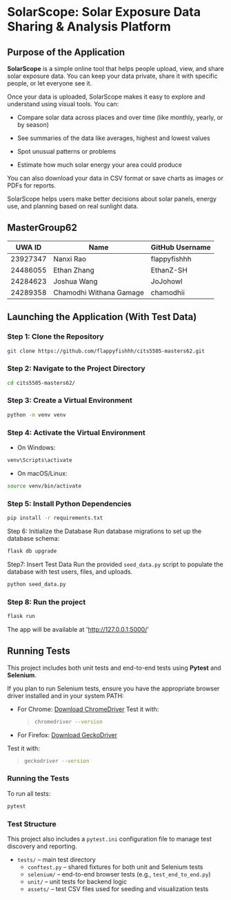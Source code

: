 # SolarScope: Solar Exposure Data Sharing & Analysis Platform

## Purpose of the Application

**SolarScope** is a simple online tool that helps people upload, view, and share solar exposure data. You can keep your data private, share it with specific people, or let everyone see it.

Once your data is uploaded, SolarScope makes it easy to explore and understand using visual tools. You can:

- Compare solar data across places and over time (like monthly, yearly, or by season)

- See summaries of the data like averages, highest and lowest values

- Spot unusual patterns or problems

- Estimate how much solar energy your area could produce

You can also download your data in CSV format or save charts as images or PDFs for reports.

SolarScope helps users make better decisions about solar panels, energy use, and planning based on real sunlight data.

## MasterGroup62

| UWA ID   | Name                    | GitHub Username |
| -------- | ----------------------- | --------------- |
| 23927347 | Nanxi Rao               | flappyfishhh    |
| 24486055 | Ethan Zhang             | EthanZ-SH       |
| 24284623 | Joshua Wang             | JoJohowl        |
| 24289358 | Chamodhi Withana Gamage | chamodhii       |

## Launching the Application (With Test Data)

### Step 1: Clone the Repository

```bash
git clone https://github.com/flappyfishhh/cits5505-masters62.git
```

### Step 2: Navigate to the Project Directory

```bash
cd cits5505-masters62/
```

### Step 3: Create a Virtual Environment

```bash
python -m venv venv
```

### Step 4: Activate the Virtual Environment

- On Windows:

```bash
venv\Scripts\activate
```

- On macOS/Linux:

```bash
source venv/bin/activate
```

### Step 5: Install Python Dependencies

```bash
pip install -r requirements.txt
```

Step 6: Initialize the Database
Run database migrations to set up the database schema:

```bash
flask db upgrade
```

Step7: Insert Test Data
Run the provided `seed_data.py` script to populate the database with test users, files, and uploads.

```bash
python seed_data.py
```

### Step 8: Run the project

```bash
flask run
```

The app will be available at 'http://127.0.0.1:5000/'

## Running Tests

This project includes both unit tests and end-to-end tests using **Pytest** and **Selenium**.

If you plan to run Selenium tests, ensure you have the appropriate browser driver installed and in your system PATH:

- For Chrome: [Download ChromeDriver](https://sites.google.com/chromium.org/driver/)
  Test it with:
  > ```bash
  > chromedriver --version
  > ```
- For Firefox: [Download GeckoDriver](https://github.com/mozilla/geckodriver/releases)

Test it with:

> ```bash
> geckodriver --version
> ```

### Running the Tests

To run all tests:

```bash
pytest
```

### Test Structure

This project also includes a `pytest.ini` configuration file to manage test discovery and reporting.

- `tests/` – main test directory
  - `conftest.py` – shared fixtures for both unit and Selenium tests
  - `selenium/` – end-to-end browser tests (e.g., `test_end_to_end.py`)
  - `unit/` – unit tests for backend logic
  - `assets/` – test CSV files used for seeding and visualization tests
